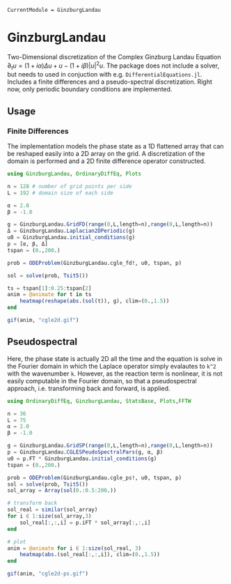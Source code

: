 ```@meta
CurrentModule = GinzburgLandau
```

# GinzburgLandau

Two-Dimensional discretization of the Complex Ginzburg Landau Equation $\partial_t u = (1 + i\alpha)\Delta u + u - (1+i\beta)|u|^2u$. The package does not include a solver, but needs to used in conjuction with e.g. `DifferentialEquations.jl`. Includes a finite differences and a pseudo-spectral discretization. Right now, only periodic boundary conditions are implemented. 

## Usage 

### Finite Differences 

The implementation models the phase state as a 1D flattened array that can be reshaped easily into a 2D array on the grid. A discretization of the domain is performed and a 2D finite difference operator constructed. 

```julia 
using GinzburgLandau, OrdinaryDiffEq, Plots

n = 128 # number of grid points per side
L = 192 # domain size of each side

α = 2.0
β = -1.0

g = GinzburgLandau.GridFD(range(0,L,length=n),range(0,L,length=n))
Δ = GinzburgLandau.Laplacian2DPeriodic(g)
u0 = GinzburgLandau.initial_conditions(g)
p = [α, β, Δ]
tspan = (0.,200.)

prob = ODEProblem(GinzburgLandau.cgle_fd!, u0, tspan, p)

sol = solve(prob, Tsit5())

ts = tspan[1]:0.25:tspan[2]
anim = @animate for t in ts
    heatmap(reshape(abs.(sol(t)), g), clim=(0.,1.5))
end

gif(anim, "cgle2d.gif")
```
## Pseudospectral 

Here, the phase state is actually 2D all the time and the equation is solve in the Fourier domain in which the Laplace operator simply evalautes to ``k^2`` with the wavenumber ``k``. However, as the reaction term is nonlinear, it is not easily computable in the Fourier domain, so that a pseudospectral approach, i.e. transforming back and forward, is applied. 

```julia
using OrdinaryDiffEq, GinzburgLandau, StatsBase, Plots,FFTW 

n = 36
L = 75
α = 2.0
β = -1.0

g = GinzburgLandau.GridSP(range(0,L,length=n),range(0,L,length=n))
p = GinzburgLandau.CGLESPeudoSpectralPars(g, α, β)
u0 = p.FT * GinzburgLandau.initial_conditions(g)
tspan = (0.,200.)

prob = ODEProblem(GinzburgLandau.cgle_ps!, u0, tspan, p)
sol = solve(prob, Tsit5())
sol_array = Array(sol(0.:0.5:200.))

# transform back 
sol_real = similar(sol_array)
for i ∈ 1:size(sol_array,3)
    sol_real[:,:,i] = p.iFT * sol_array[:,:,i]
end

# plot
anim = @animate for i ∈ 1:size(sol_real, 3)
    heatmap(abs.(sol_real[:,:,i]), clim=(0.,1.5))
end

gif(anim, "cgle2d-ps.gif")
```